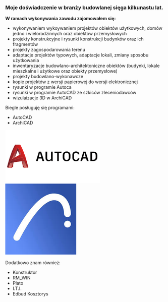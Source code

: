 ### Moje doświadczenie w branży budowlanej sięga kilkunastu lat.

**W ramach wykonywania zawodu zajomowałem się:**

- wykonywaniem wykoywaniem projektów obiektów użytkowych, domów jedno i wielorodzinnych oraz obiektów przemysłowych
- projekty konstrukcyjne i rysunki konstrukcji budynków oraz ich fragmentów
- projekty zagospodarowania terenu
- adaptacje projektów typowych, adaptacje lokali, zmiany sposobu użytkowania
- inwentaryzacje budowlano-architektoniczne obiektów (budynki, lokale mieszkalne i użytkowe oraz obiekty przemysłowe)
- projekty budowlano-wykonawcze
- kopie projektów z wersji papierowej do wersji elektronicznej
- rysunki w programie Autoca
- rysunki w programie AutoCAD ze szkiców zleceniodawców
- wizulaizacje 3D w ArchiCAD

Biegle posługuję się programami:

- AutoCAD
- ArchiCAD

<div class="program-logos">
  <img src="static/images/AutoCAD_LOGO.png" alt="AutoCAD_LOGO" title="AutoCAD_LOGO" class="program-logo" />
  <img src="static/images/ArchiCAD_LOGO.jpg" alt="ArchiCAD_LOGO" title="ArchiCAD_LOGO" class="program-logo" />
</div>

Dodatkowo znam również:

- Konstruktor 
- RM_WIN
- Plato
- I.T.I.
- Edbud Kosztorys


 